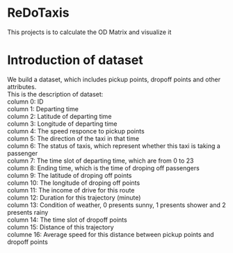 # ReDoTaxis
This projects is to calculate the OD Matrix and visualize it

# Introduction of dataset

We build a dataset, which includes pickup points, dropoff points and other attributes.\
This is the description of dataset:\
column 0: ID\
column 1: Departing time\
column 2: Latitude of departing time\
column 3: Longitude of departing time\
column 4: The speed responce to pickup points\
column 5: The direction of the taxi in that time\
column 6: The status of taxis, which represent whether this taxi is taking a passenger\
column 7: The time slot of departing time, which are from 0 to 23\
column 8: Ending time, which is the time of droping off passengers\
column 9: The latitude of droping off points\
column 10: The longitude of droping off points\
column 11: The income of drive for this route\
column 12: Duration for this trajectory (minute)\
column 13: Condition of weather, 0 presents sunny, 1 presents shower and 2 presents rainy\
column 14: The time slot of dropoff points\
column 15: Distance of this trajectory\
columne 16: Average speed for this distance between pickup points and dropoff points
